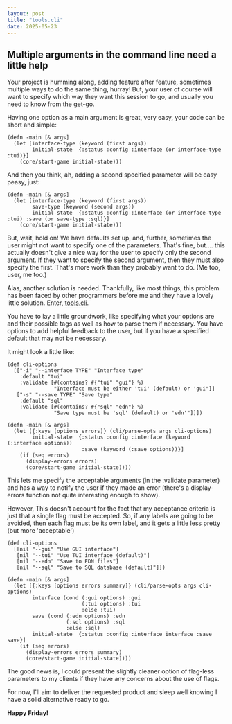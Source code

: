 ```yaml
---
layout: post
title: "tools.cli"
date: 2025-05-23
---
```

## Multiple arguments in the command line need a little help

Your project is humming along, adding feature after feature, sometimes multiple ways 
to do the same thing, hurray! But, your user of course will want to specify which 
way they want this session to go, and usually you need to know from the get-go. 

Having one option as a main argument is great, very easy, your code can be short and 
simple:
````
(defn -main [& args]
  (let [interface-type (keyword (first args))
        initial-state  {:status :config :interface (or interface-type :tui)}]
    (core/start-game initial-state)))
````
And then you think, ah, adding a second specified parameter will be easy peasy, just: 
````
(defn -main [& args]
  (let [interface-type (keyword (first args))
        save-type (keyword (second args))
        initial-state  {:status :config :interface (or interface-type :tui) :save (or save-type :sql)}]
    (core/start-game initial-state)))
````

But, wait, hold on! We have defaults set up, and, further, sometimes the user might not 
want to specify one of the parameters. That's fine, but.... this actually doesn't give 
a nice way for the user to specify only the second argument. If they want to specify the 
second argument, then they must also specify the first. That's more work than they probably 
want to do. (Me too, user, me too.)

Alas, another solution is needed. Thankfully, like most things, this problem has been 
faced by other programmers before me and they have a lovely little solution. Enter,
[tools.cli](https://github.com/clojure/tools.cli). 

You have to lay a little groundwork, like specifying what your options are and 
their possible tags as well as how to parse them if necessary. You have options to 
add helpful feedback to the user, but if you have a specified default that may not 
be necessary. 

It might look a little like: 

````
(def cli-options
  [["-i" "--interface TYPE" "Interface type"
    :default "tui"
    :validate [#(contains? #{"tui" "gui"} %)
               "Interface must be either 'tui' (default) or 'gui"]]
   ["-s" "--save TYPE" "Save type"
    :default "sql"
    :validate [#(contains? #{"sql" "edn"} %)
               "Save type must be 'sql' (default) or 'edn'"]]])

(defn -main [& args]
  (let [{:keys [options errors]} (cli/parse-opts args cli-options)
        initial-state  {:status :config :interface (keyword (:interface options))
                        :save (keyword (:save options))}]
    (if (seq errors)
      (display-errors errors)
      (core/start-game initial-state))))
````

This lets me specify the acceptable arguments (in the :validate parameter) and 
has a way to notify the user if they made an error (there's a display-errors function 
not quite interesting enough to show). 

However, This doesn't account for the fact that my acceptance criteria is just that 
a single flag must be accepted. So, if any labels are going to be avoided, 
then each flag must be its own label, and it gets a little less pretty (but 
more 'acceptable') 

````
(def cli-options
  [[nil "--gui" "Use GUI interface"]
   [nil "--tui" "Use TUI interface (default)"]
   [nil "--edn" "Save to EDN files"]
   [nil "--sql" "Save to SQL database (default)"]])

(defn -main [& args]
  (let [{:keys [options errors summary]} (cli/parse-opts args cli-options)
        interface (cond (:gui options) :gui
                        (:tui options) :tui
                        :else :tui)
        save (cond (:edn options) :edn
                   (:sql options) :sql
                   :else :sql)
        initial-state  {:status :config :interface interface :save save}]
    (if (seq errors)
      (display-errors errors summary)
      (core/start-game initial-state))))
````

The good news is, I could present the slightly cleaner option of flag-less 
parameters to my clients if they have any concerns about the use of flags. 

For now, I'll aim to deliver the requested product and sleep well knowing I 
have a solid alternative ready to go. 


**Happy Friday!**